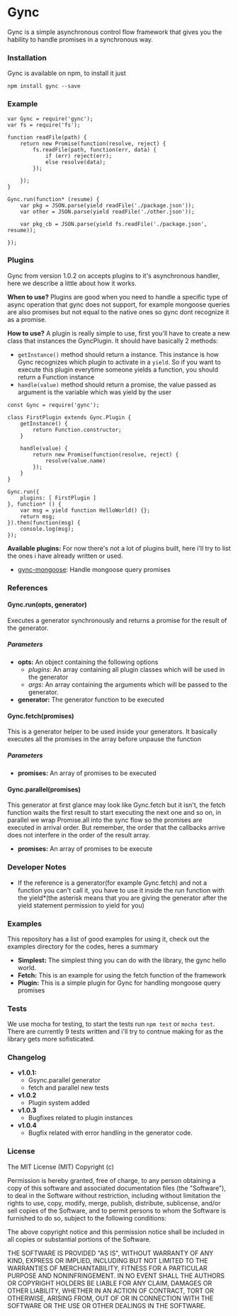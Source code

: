 # Gync

Gync is a simple asynchronous control flow framework that
gives you the hability to handle promises in a synchronous way.

### Installation

Gync is available on npm, to install it just

```
npm install gync --save
```

### Example

```
var Gync = require('gync');
var fs = require('fs');

function readFile(path) {
    return new Promise(function(resolve, reject) {
        fs.readFile(path, function(err, data) {
            if (err) reject(err);
            else resolve(data);
        });

    });
}

Gync.run(function* (resume) {
    var pkg = JSON.parse(yield readFile('./package.json'));
    var other = JSON.parse(yield readFile('./other.json'));

    var pkg_cb = JSON.parse(yield fs.readFile('./package.json', resume));

});
```

### Plugins
Gync from version 1.0.2 on accepts plugins to it's asynchronous
handler, here we describe a little about how it works.

**When to use?** Plugins are good when you need to handle a
specific type of async operation that gync does not support,
for example mongoose queries are also promises but not equal
to the native ones so gync dont recognize it as a promise.

**How to use?** A plugin is really simple to use, first you'll
have to create a new class that instances the GyncPlugin.
It should have basically 2 methods:
* `getInstance()` method should return a instance. This instance
is how Gync recognizes which plugin to activate in a `yield`.
So if you want to execute this plugin everytime someone yields
a function, you should return a Function instance
* `handle(value)` method should return a promise, the value
passed as argument is the variable which was yield by the user

```
const Gync = require('gync');

class FirstPlugin extends Gync.Plugin {
    getInstance() {
        return Function.constructor;
    }

    handle(value) {
        return new Promise(function(resolve, reject) {
            resolve(value.name)
        });
    }
}

Gync.run({
    plugins: [ FirstPlugin ]
}, function* () {
    var msg = yield function HelloWorld() {};
    return msg;
}).then(function(msg) {
    console.log(msg);
});
```

**Available plugins:**  For now there's not a lot of 
plugins built, here i'll try to list the ones i have
already written or used.

* [gync-mongoose](https://github.com/jmbrito01/gync-mongoose): Handle
mongoose query promises

### References

#### Gync.run(opts, generator)
Executes a generator synchronously and returns a promise for
the result of the generator.

##### Parameters
* **opts:** An object containing the following options
    * _plugins_: An array containing all plugin classes
    which will be used in the generator
    * _args_: An array containing the arguments which will
    be passed to the generator.
* **generator:** The generator function to be executed

#### Gync.fetch(promises)
This is a generator helper to be used inside your generators.
It basically executes all the promises in the array before
unpause the function

##### Parameters
* **promises:** An array of promises to be executed

#### Gync.parallel(promises)
This generator at first glance may look like Gync.fetch
 but it isn't, the fetch function waits the first result
 to start executing the next one and so on, in parallel
 we wrap Promise.all into the sync flow so the promises are
 executed in arrival order. But remember, the order that the
 callbacks arrive does not interfere in the order of the result
 array.

* **promises:** An array of promises to be execute

### Developer Notes

* If the reference is a generator(for example
Gync.fetch) and not a function
you can't call it, you have to use it inside the run function
with the yield*(the asterisk means that you are giving the
generator after the yield statement permission to yield
for you)


### Examples
This repository has a list of good examples for using it,
check out the examples directory for the codes, heres a summary

* **Simplest:** The simplest thing you can do with the library,
the gync hello world.
* **Fetch:** This is an example for using the fetch function
of the framework
* **Plugin:** This is a simple plugin for Gync for handling mongoose
query promises

### Tests
We use mocha for testing, to start the tests run `npm test` or
`mocha test`. There are currently 9 tests written and i'll try to contnue making for as the
library gets more sofisticated.

### Changelog
* **v1.0.1:**
    * Gsync.parallel generator
    * fetch and parallel new tests
* **v1.0.2**
    * Plugin system added
* **v1.0.3**
    * Bugfixes related to plugin instances
* **v1.0.4**
    * Bugfix related with error handling in the generator code.



### License

The MIT License (MIT)
Copyright (c) <year> <copyright holders>

Permission is hereby granted, free of charge, to any person obtaining a copy of this software and associated documentation files (the "Software"), to deal in the Software without restriction, including without limitation the rights to use, copy, modify, merge, publish, distribute, sublicense, and/or sell copies of the Software, and to permit persons to whom the Software is furnished to do so, subject to the following conditions:

The above copyright notice and this permission notice shall be included in all copies or substantial portions of the Software.

THE SOFTWARE IS PROVIDED "AS IS", WITHOUT WARRANTY OF ANY KIND, EXPRESS OR IMPLIED, INCLUDING BUT NOT LIMITED TO THE WARRANTIES OF MERCHANTABILITY, FITNESS FOR A PARTICULAR PURPOSE AND NONINFRINGEMENT. IN NO EVENT SHALL THE AUTHORS OR COPYRIGHT HOLDERS BE LIABLE FOR ANY CLAIM, DAMAGES OR OTHER LIABILITY, WHETHER IN AN ACTION OF CONTRACT, TORT OR OTHERWISE, ARISING FROM, OUT OF OR IN CONNECTION WITH THE SOFTWARE OR THE USE OR OTHER DEALINGS IN THE SOFTWARE.